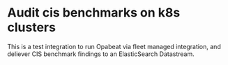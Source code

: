 # Audit cis benchmarks on k8s clusters

This is a test integration to run Opabeat via fleet managed integration, and deliever CIS benchmark findings to an ElasticSearch Datastream.